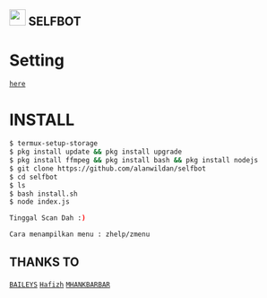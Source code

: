## <img src="https://github.com/TheDudeThatCode/TheDudeThatCode/blob/master/Assets/Hi.gif" width="29px"> SELFBOT
<p align="center">

# Setting

[`here`](https://github.com/alanwildan/selfbot/blob/main/src/settings.json)

# INSTALL

```sh
$ termux-setup-storage
$ pkg install update && pkg install upgrade
$ pkg install ffmpeg && pkg install bash && pkg install nodejs
$ git clone https://github.com/alanwildan/selfbot
$ cd selfbot
$ ls
$ bash install.sh
$ node index.js

Tinggal Scan Dah :)

Cara menampilkan menu : zhelp/zmenu
```


## THANKS TO

[`BAILEYS`](https://github.com/adiwajshing/Baileys) 
[`Hafizh`](https://github.com/HAFizh-15) 
[`MHANKBARBAR`](https://github.com/MhankBarBar)
